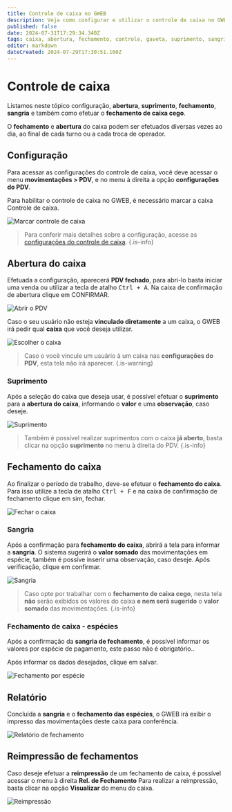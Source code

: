 ```yaml
---
title: Controle de caixa no GWEB
description: Veja como configurar e utilizar o controle de caixa no GWEB
published: false
date: 2024-07-31T17:29:34.340Z
tags: caixa, abertura, fechamento, controle, gaveta, suprimento, sangria
editor: markdown
dateCreated: 2024-07-29T17:30:51.160Z
---
```


# Controle de caixa
Listamos neste tópico configuração, **abertura**, **suprimento**, **fechamento**, **sangria** e também como efetuar o **fechamento de caixa cego**.

O **fechamento** e **abertura** do caixa podem ser efetuados diversas vezes ao dia, ao final de cada turno ou a cada troca de operador.

## Configuração

Para acessar as configurações do controle de caixa, você deve acessar o menu **movimentações > PDV**, e no menu à direita a opção **configurações do PDV**.

Para habilitar o controle de caixa no GWEB, é necessário marcar a caixa <em class="mdi mdi-checkbox-marked"></em> Controle de caixa.

![Marcar controle de caixa](/tutoriais/controle-caixa/habilitar_controle_caixa.png)

> Para conferir mais detalhes sobre a configuração, acesse as [configurações do controle de caixa](https://help.gdoorweb.com.br/pt-br/movimentos/pdv#controle-de-caixa).
{.is-info}


## Abertura do caixa

Efetuada a configuração, aparecerá **PDV fechado**, para abri-lo basta iniciar uma venda ou utilizar a tecla de atalho <kbd>Ctrl + A</kbd>.
Na caixa de confirmação de abertura clique em <span class="mat mat-button mat-accent">CONFIRMAR</span>.

![Abrir o PDV](/tutoriais/controle-caixa/2_abrir_pdv_1.png)

Caso o seu usuário não esteja **vinculado diretamente** a um caixa, o GWEB irá pedir qual **caixa** que você deseja utilizar.

![Escolher o caixa](/tutoriais/controle-caixa/3_escolher_caixa.png)

> Caso o você vincule um usuário à um caixa nas **configurações do PDV**, esta tela não irá aparecer.
{.is-warning}

### Suprimento

Após a seleção do caixa que deseja usar, é possível efetuar o **suprimento** para a **abertura do caixa**, informando o **valor** e uma **observação**, caso deseje.

![Suprimento](/tutoriais/controle-caixa/4_suprimento_abertura.png)

> Também é possível realizar suprimentos com o caixa **já aberto**, basta clicar na opção **suprimento** no menu à direita do PDV.
{.is-info}

## Fechamento do caixa

Ao finalizar o período de trabalho, deve-se efetuar o **fechamento do caixa**. Para isso utilize a tecla de atalho <kbd>Ctrl + F</kbd> e na caixa de confirmação de fechamento clique em <span class="mat mat-button mat-accent">sim, fechar</span>.

![Fechar o caixa](/tutoriais/controle-caixa/5_fechamento_caixa.png)

### Sangria

Após a confirmação para **fechamento do caixa**, abrirá a tela para informar a **sangria**. O sistema sugerirá o **valor somado** das movimentações em espécie, também é possíve inserir uma observação, caso deseje.
Após verificação, clique em <span class="mat mat-button">confirmar</span>.

![Sangria](/tutoriais/controle-caixa/6_sangria_fechamento.png)

> Caso opte por trabalhar com o **fechamento de caixa cego**, nesta tela **não** serão exibidos os valores do caixa **e nem será sugerido** o **valor somado** das movimentações.
{.is-info}


### Fechamento de caixa - espécies

Após a confirmação da **sangria de fechamento**, é possível informar os valores por espécie de pagamento, este passo não é obrigatório..

Após informar os dados desejados, clique em <span class="mat mat-button mat-accent">salvar</span>.

![Fechamento por espécie](/tutoriais/controle-caixa/7_fechamento_especies.png)

## Relatório

Concluída a **sangria** e o **fechamento das espécies**, o GWEB irá exibir o impresso das movimentações deste caixa para conferência.

![Relatório de fechamento](/tutoriais/controle-caixa/8_relatorio_fechamento.png)

## Reimpressão de fechamentos

Caso deseje efetuar a **reimpressão** de um fechamento de caixa, é possível acessar o menu à direita **Rel. de Fechamento**
Para realizar a reimpressão, basta clicar na opção **Visualizar** do menu do caixa.

![Reimpressão](/tutoriais/controle-caixa/9_reimpressao.png)